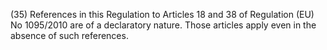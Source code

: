 (35) References in this Regulation to Articles 18 and 38 of Regulation (EU) No 1095/2010 are of a declaratory nature. Those articles apply even in the absence of such references.